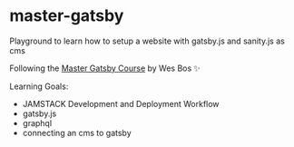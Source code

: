 # master-gatsby

Playground to learn how to setup a website with gatsby.js and sanity.js as cms

Following the [Master Gatsby Course](https://mastergatsby.com/) by Wes Bos ✨

Learning Goals:

- JAMSTACK Development and Deployment Workflow
- gatsby.js
- graphql
- connecting an cms to gatsby
